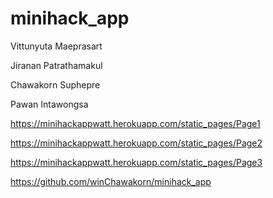 # minihack_app

Vittunyuta Maeprasart

Jiranan Patrathamakul

Chawakorn Suphepre

Pawan Intawongsa

https://minihackappwatt.herokuapp.com/static_pages/Page1

https://minihackappwatt.herokuapp.com/static_pages/Page2

https://minihackappwatt.herokuapp.com/static_pages/Page3

https://github.com/winChawakorn/minihack_app